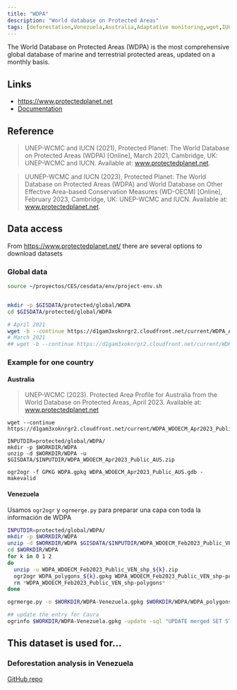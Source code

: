 ```yaml
---
title: "WDPA"
description: "World database on Protected Areas"
tags: [deforestation,Venezuela,Australia,Adaptative monitoring,wget,IUCN Knowledge products, GDB]
---
```




The World Database on Protected Areas (WDPA) is the most comprehensive global database of marine and terrestrial protected areas, updated on a monthly basis.

## Links 

- https://www.protectedplanet.net
- [Documentation](http://pp-import-production.s3.amazonaws.com/WDPA_Manual_1_5.pdf)


## Reference
> UNEP-WCMC and IUCN (2021), Protected Planet: The World Database on Protected Areas (WDPA) [Online], March 2021, Cambridge, UK: UNEP-WCMC and IUCN. Available at: www.protectedplanet.net.

> UUNEP-WCMC and IUCN (2023), Protected Planet: The World Database on Protected Areas (WDPA) and World Database on Other Effective Area-based Conservation Measures (WD-OECM) [Online], February 2023, Cambridge, UK: UNEP-WCMC and IUCN. Available at: www.protectedplanet.net.
## Data access

From https://www.protectedplanet.net/ there are several options to download datasets

### Global data

```sh
source ~/proyectos/CES/cesdata/env/project-env.sh


mkdir -p $GISDATA/protected/global/WDPA
cd $GISDATA/protected/global/WDPA

# April 2021
wget -b --continue https://d1gam3xoknrgr2.cloudfront.net/current/WDPA_Apr2021_Public.zip
# March 2021
## wget -b --continue https://d1gam3xoknrgr2.cloudfront.net/current/WDPA_Mar2021_Public.zip

```

### Example for one country

#### Australia

> UNEP-WCMC (2023). Protected Area Profile for Australia from the World Database on Protected Areas, April 2023. Available at: www.protectedplanet.net

```{bash}
wget --continue https://d1gam3xoknrgr2.cloudfront.net/current/WDPA_WDOECM_Apr2023_Public_AUS.zip

INPUTDIR=protected/global/WDPA/
mkdir -p $WORKDIR/WDPA
unzip -d $WORKDIR/WDPA -u $GISDATA/$INPUTDIR/WDPA_WDOECM_Apr2023_Public_AUS.zip

ogr2ogr -f GPKG WDPA.gpkg WDPA_WDOECM_Apr2023_Public_AUS.gdb -makevalid
```

#### Venezuela

Usamos `ogr2ogr` y `ogrmerge.py` para preparar una capa con toda la información de WDPA

```sh
INPUTDIR=protected/global/WDPA/
mkdir -p $WORKDIR/WDPA
unzip -d $WORKDIR/WDPA $GISDATA/$INPUTDIR/WDPA_WDOECM_Feb2023_Public_VEN_shp.zip
cd $WORKDIR/WDPA
for k in 0 1 2
do
  unzip -u WDPA_WDOECM_Feb2023_Public_VEN_shp_${k}.zip
  ogr2ogr WDPA_polygons_${k}.gpkg WDPA_WDOECM_Feb2023_Public_VEN_shp-polygons.shp -nlt MULTIPOLYGON
  rm *WDPA_WDOECM_Feb2023_Public_VEN_shp-polygons*
done

ogrmerge.py -o $WORKDIR/WDPA-Venezuela.gpkg $WORKDIR/WDPA/WDPA_polygons_0.gpkg $WORKDIR/WDPA/WDPA_polygons_1.gpkg $WORKDIR/WDPA/WDPA_polygons_2.gpkg -single

## update the entry for Caura
ogrinfo $WORKDIR/WDPA-Venezuela.gpkg -update -sql "UPDATE merged SET STATUS_YR=2015 WHERE IUCN_CAT='II' AND STATUS_YR=1968"

 ```

## This dataset is used for...

### Deforestation analysis in Venezuela 

[GitHub repo](https://github.com/NeoMapas/datos-deforestacion-venezuela)




